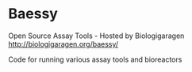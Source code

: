 Baessy
======

Open Source Assay Tools - Hosted by Biologigaragen
http://biologigaragen.org/baessy/


Code for running various assay tools and bioreactors
